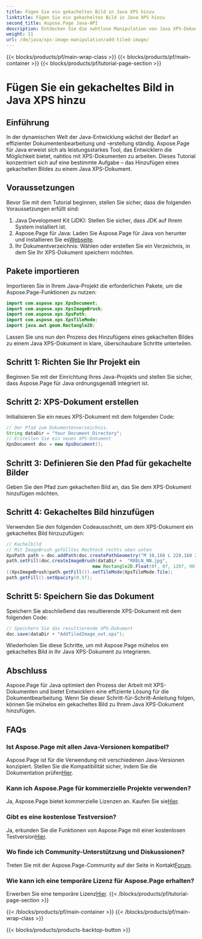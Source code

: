 ```yaml
---
title: Fügen Sie ein gekacheltes Bild in Java XPS hinzu
linktitle: Fügen Sie ein gekacheltes Bild in Java XPS hinzu
second_title: Aspose.Page Java-API
description: Entdecken Sie die nahtlose Manipulation von Java XPS-Dokumenten mit Aspose.Page. Erfahren Sie mit dieser Schritt-für-Schritt-Anleitung, wie Sie mühelos gekachelte Bilder hinzufügen.
weight: 11
url: /de/java/xps-image-manipulation/add-tiled-image/
---
```


{{< blocks/products/pf/main-wrap-class >}}
{{< blocks/products/pf/main-container >}}
{{< blocks/products/pf/tutorial-page-section >}}

# Fügen Sie ein gekacheltes Bild in Java XPS hinzu

## Einführung
In der dynamischen Welt der Java-Entwicklung wächst der Bedarf an effizienter Dokumentenbearbeitung und -erstellung ständig. Aspose.Page für Java erweist sich als leistungsstarkes Tool, das Entwicklern die Möglichkeit bietet, nahtlos mit XPS-Dokumenten zu arbeiten. Dieses Tutorial konzentriert sich auf eine bestimmte Aufgabe – das Hinzufügen eines gekachelten Bildes zu einem Java XPS-Dokument.
## Voraussetzungen
Bevor Sie mit dem Tutorial beginnen, stellen Sie sicher, dass die folgenden Voraussetzungen erfüllt sind:
1. Java Development Kit (JDK): Stellen Sie sicher, dass JDK auf Ihrem System installiert ist.
2.  Aspose.Page für Java: Laden Sie Aspose.Page für Java von herunter und installieren Sie es[Webseite](https://releases.aspose.com/page/java/).
3. Ihr Dokumentverzeichnis: Wählen oder erstellen Sie ein Verzeichnis, in dem Sie Ihr XPS-Dokument speichern möchten.
## Pakete importieren
Importieren Sie in Ihrem Java-Projekt die erforderlichen Pakete, um die Aspose.Page-Funktionen zu nutzen:
```java
import com.aspose.xps.XpsDocument;
import com.aspose.xps.XpsImageBrush;
import com.aspose.xps.XpsPath;
import com.aspose.xps.XpsTileMode;
import java.awt.geom.Rectangle2D;
```
Lassen Sie uns nun den Prozess des Hinzufügens eines gekachelten Bildes zu einem Java XPS-Dokument in klare, überschaubare Schritte unterteilen.
## Schritt 1: Richten Sie Ihr Projekt ein
Beginnen Sie mit der Einrichtung Ihres Java-Projekts und stellen Sie sicher, dass Aspose.Page für Java ordnungsgemäß integriert ist.
## Schritt 2: XPS-Dokument erstellen
Initialisieren Sie ein neues XPS-Dokument mit dem folgenden Code:
```java
// Der Pfad zum Dokumentenverzeichnis.
String dataDir = "Your Document Directory";
// Erstellen Sie ein neues XPS-Dokument
XpsDocument doc = new XpsDocument();
```
## Schritt 3: Definieren Sie den Pfad für gekachelte Bilder
Geben Sie den Pfad zum gekachelten Bild an, das Sie dem XPS-Dokument hinzufügen möchten.
## Schritt 4: Gekacheltes Bild hinzufügen
Verwenden Sie den folgenden Codeausschnitt, um dem XPS-Dokument ein gekacheltes Bild hinzuzufügen:
```java
// Kachelbild
// Mit ImageBrush gefülltes Rechteck rechts oben unten
XpsPath path = doc.addPath(doc.createPathGeometry("M 10,160 L 228,160 228,305 10,305"));
path.setFill(doc.createImageBrush(dataDir +  "R08LN_NN.jpg",
                                new Rectangle2D.Float(0f, 0f, 128f, 96f), new Rectangle2D.Float(0f, 0f, 64f, 48f)));
((XpsImageBrush)path.getFill()).setTileMode(XpsTileMode.Tile);
path.getFill().setOpacity(0.5f);
```
## Schritt 5: Speichern Sie das Dokument
Speichern Sie abschließend das resultierende XPS-Dokument mit dem folgenden Code:
```java
// Speichern Sie das resultierende XPS-Dokument
doc.save(dataDir + "AddTiledImage_out.xps"); 
```
Wiederholen Sie diese Schritte, um mit Aspose.Page mühelos ein gekacheltes Bild in Ihr Java XPS-Dokument zu integrieren.
## Abschluss
Aspose.Page für Java optimiert den Prozess der Arbeit mit XPS-Dokumenten und bietet Entwicklern eine effiziente Lösung für die Dokumentbearbeitung. Wenn Sie dieser Schritt-für-Schritt-Anleitung folgen, können Sie mühelos ein gekacheltes Bild zu Ihrem Java XPS-Dokument hinzufügen.

## FAQs
### Ist Aspose.Page mit allen Java-Versionen kompatibel?
 Aspose.Page ist für die Verwendung mit verschiedenen Java-Versionen konzipiert. Stellen Sie die Kompatibilität sicher, indem Sie die Dokumentation prüfen[Hier](https://reference.aspose.com/page/java/).
### Kann ich Aspose.Page für kommerzielle Projekte verwenden?
Ja, Aspose.Page bietet kommerzielle Lizenzen an. Kaufen Sie sie[Hier](https://purchase.aspose.com/buy).
### Gibt es eine kostenlose Testversion?
 Ja, erkunden Sie die Funktionen von Aspose.Page mit einer kostenlosen Testversion[Hier](https://releases.aspose.com/).
### Wo finde ich Community-Unterstützung und Diskussionen?
 Treten Sie mit der Aspose.Page-Community auf der Seite in Kontakt[Forum](https://forum.aspose.com/c/page/39).
### Wie kann ich eine temporäre Lizenz für Aspose.Page erhalten?
 Erwerben Sie eine temporäre Lizenz[Hier](https://purchase.aspose.com/temporary-license/).
{{< /blocks/products/pf/tutorial-page-section >}}

{{< /blocks/products/pf/main-container >}}
{{< /blocks/products/pf/main-wrap-class >}}

{{< blocks/products/products-backtop-button >}}
